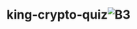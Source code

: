 # king-crypto-quiz![B3](https://github.com/user-attachments/assets/16af434f-df62-4bc9-9d3f-aefeafe7ec0f)
